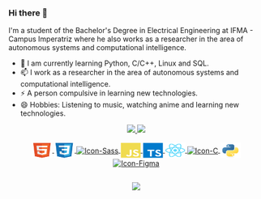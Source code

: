 ### Hi there 👋

I'm a student of the Bachelor's Degree in Electrical Engineering at IFMA - Campus Imperatriz where he also works as a researcher in the area of ​​autonomous systems and computational intelligence.

- 🌱 I am currently learning Python, C/C++, Linux and SQL.
- 📫 I work as a researcher in the area of autonomous systems and computational intelligence.
- ⚡ A person compulsive in learning new technologies.
- 😄 Hobbies: Listening to music, watching anime and learning new technologies.

<div align="center">
  <a href="https://github.com/marcelo-leite">
  <img height="180em" src="https://github-readme-stats.vercel.app/api?username=marcelo-leite&show_icons=true&theme=radical&include_all_commits=true&count_private=true"/>
  <img height="180em" src="https://github-readme-stats.vercel.app/api/top-langs/?username=marcelo-leite&layout=compact&langs_count=7&theme=radical&count_private=true"/>
</div>

<div align="center" style="display: inline_block"><br>

  <img align="center" alt="Icon-HTML" height="30" width="40" src="https://raw.githubusercontent.com/devicons/devicon/master/icons/html5/html5-original.svg">
  <img align="center" alt="Icon-CSS" height="30" width="40" src="https://raw.githubusercontent.com/devicons/devicon/master/icons/css3/css3-original.svg">
  <img align="center" alt="Icon-Sass" height="30" width="40" src="https://cdn.jsdelivr.net/gh/devicons/devicon/icons/sass/sass-original.svg" />

  <img align="center" alt="Icon-Js" height="30" width="40" src="https://raw.githubusercontent.com/devicons/devicon/master/icons/javascript/javascript-plain.svg">
  <img align="center" alt="Icon-Ts" height="30" width="40" src="https://raw.githubusercontent.com/devicons/devicon/master/icons/typescript/typescript-plain.svg">
  <img align="center" alt="Icon-React" height="30" width="40" src="https://raw.githubusercontent.com/devicons/devicon/master/icons/react/react-original.svg">

  <img align="center" alt="Icon-C" height="30" width="40" src="https://cdn.jsdelivr.net/gh/devicons/devicon/icons/c/c-original.svg" />
  
 <img align="center" alt="Icon-Python" height="30" width="40" src="https://raw.githubusercontent.com/devicons/devicon/master/icons/python/python-original.svg">
 
  <img align="center" alt="Icon-Figma" height="30" width="40" src="https://cdn.jsdelivr.net/gh/devicons/devicon/icons/figma/figma-original.svg" />
</div>

##
  
<div align="center" > 
  <a href="https://www.linkedin.com/in/leite-marcelo" target="_blank"><img src="https://img.shields.io/badge/-LinkedIn-%230077B5?style=for-the-badge&logo=linkedin&logoColor=white" target="_blank"></a> 

  
  </div>
